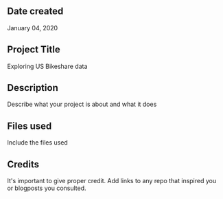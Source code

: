 ## Date created
January 04, 2020

## Project Title
Exploring US Bikeshare data

## Description
Describe what your project is about and what it does

## Files used
Include the files used

## Credits
It's important to give proper credit. Add links to any repo that inspired you or blogposts you consulted.
